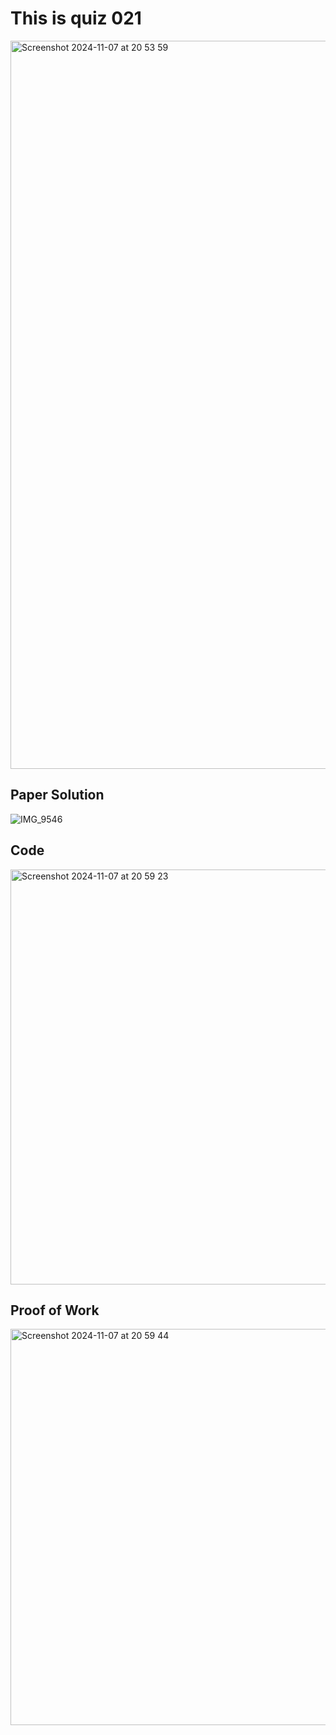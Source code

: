 # This is quiz 021

<img width="1165" alt="Screenshot 2024-11-07 at 20 53 59" src="https://github.com/user-attachments/assets/d37ba7a3-aee7-4334-b335-bc24f0ea59ff">

## Paper Solution

![IMG_9546](https://github.com/user-attachments/assets/04d3f8ae-3666-4dc1-8cae-a0d87e322273)


## Code 

<img width="664" alt="Screenshot 2024-11-07 at 20 59 23" src="https://github.com/user-attachments/assets/a3fe7e1b-6f08-40d4-a9fc-64dfc07a6286">


## Proof of Work


<img width="634" alt="Screenshot 2024-11-07 at 20 59 44" src="https://github.com/user-attachments/assets/a5c8074d-9a0c-40ff-ad34-8b2b96c908e5">

